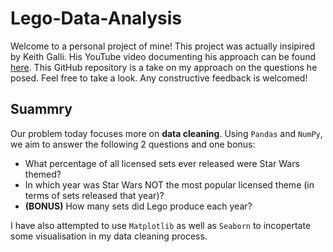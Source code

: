 # Lego-Data-Analysis
Welcome to a personal project of mine! This project was actually insipired by Keith Galli. His YouTube video documenting his approach can be found <a href="https://www.youtube.com/watch?v=BzQDi4D0B_M&t=2258s">here</a>. This GitHub repository is a take on my approach on the questions he posed. Feel free to take a look. Any constructive feedback is welcomed!

## Suammry

Our problem today focuses more on **data cleaning**. Using `Pandas` and `NumPy`, we aim to answer the following 2 questions and one bonus:
- What percentage of all licensed sets ever released were Star Wars themed?
- In which year was Star Wars NOT the most popular licensed theme (in terms of sets released that year)?
- **(BONUS)** How many sets did Lego produce each year?

I have also attempted to use `Matplotlib` as well as `Seaborn` to incopertate some visualisation in my data cleaning process.
